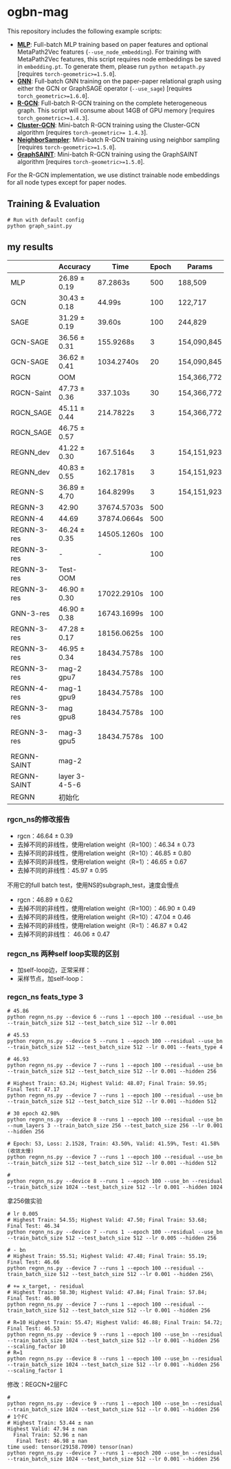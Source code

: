 # ogbn-mag

This repository includes the following example scripts:

* **[MLP](https://github.com/snap-stanford/ogb/blob/master/examples/nodeproppred/mag/mlp.py)**: Full-batch MLP training based on paper features and optional MetaPath2Vec features (`--use_node_embedding`). For training with MetaPath2Vec features, this script requires node embeddings be saved in `embedding.pt`. To generate them, please run `python metapath.py` [requires `torch-geometric>=1.5.0`].
* **[GNN](https://github.com/snap-stanford/ogb/blob/master/examples/nodeproppred/mag/gnn.py)**: Full-batch GNN training on the paper-paper relational graph using either the GCN or GraphSAGE operator (`--use_sage`) [requires `torch_geometric>=1.6.0`].
* **[R-GCN](https://github.com/snap-stanford/ogb/blob/master/examples/nodeproppred/mag/rgcn.py)**: Full-batch R-GCN training on the complete heterogeneous graph. This script will consume about 14GB of GPU memory [requires `torch_geometric>=1.4.3`].
* **[Cluster-GCN](https://github.com/snap-stanford/ogb/blob/master/examples/nodeproppred/mag/cluster_gcn.py)**: Mini-batch R-GCN training using the Cluster-GCN algorithm [requires `torch-geometric>= 1.4.3`].
* **[NeighborSampler](https://github.com/snap-stanford/ogb/blob/master/examples/nodeproppred/mag/sampler.py)**: Mini-batch R-GCN training using neighbor sampling [requires `torch-geometric>=1.5.0`].
* **[GraphSAINT](https://github.com/snap-stanford/ogb/blob/master/examples/nodeproppred/mag/graph_saint.py)**: Mini-batch R-GCN training using the GraphSAINT algorithm [requires `torch-geometric>=1.5.0`].

For the R-GCN implementation, we use distinct trainable node embeddings for all node types except for paper nodes.

## Training & Evaluation

```
# Run with default config
python graph_saint.py
```

## my results

|               | Accuracy      | Time          | Epoch         | Params        | Comments          |
| ---           | ---           | ---           | ---           | ---           | ---               |
| MLP           | 26.89 ± 0.19  | 87.2863s      | 500           | 188,509       |                   |
| GCN           | 30.43 ± 0.18  | 44.99s        | 100           | 122,717       |                   |
| SAGE          | 31.29 ± 0.19  | 39.60s        | 100           | 244,829       |                   |
| GCN-SAGE      | 36.56 ± 0.31  | 155.9268s     | 3             | 154,090,845   |                   |
| GCN-SAGE      | 36.62 ± 0.41  | 1034.2740s    | 20            | 154,090,845   |                   |
| RGCN          | OOM           |               |               | 154,366,772   |                   |
| RGCN-Saint    | 47.73 ± 0.36  | 337.103s      | 30            | 154,366,772   | SAINT-train only  |
| RGCN_SAGE     | 45.11 ± 0.44  | 214.7822s     | 3             | 154,366,772   | SAGE_train & test |
| RGCN_SAGE     | 46.75 ± 0.57  |               |               |               | SAGE_train only   |
| REGNN_dev     | 41.22 ± 0.30  | 167.5164s     | 3             | 154,151,923   | a=1               |
| REGNN_dev     | 40.83 ± 0.55  | 162.1781s     | 3             | 154,151,923   | a=10              |
| REGNN-S       | 36.89 ± 4.70  | 164.8299s     | 3             | 154,151,923   | softmax           |
| REGNN-3       | 42.90         | 37674.5703s   | 500           |               | bn                |
| REGNN-4       | 44.69         | 37874.0664s   | 500           |               | bn                |
| REGNN-3-res   | 46.24 ± 0.35  | 14505.1260s   | 100           |               | bn-2layer         |
| REGNN-3-res   | -             |-              | 100           |               | bn-3layer-bs256   |
| REGNN-3-res   | Test-OOM      |               |               |               | bn-4layer-bs32    |
| REGNN-3-res   | 46.90 ± 0.30  | 17022.2910s   | 100           |               | bn-subgraph_test  |
| GNN-3-res     | 46.90 ± 0.38  | 16743.1699s   | 100           |               | bn-subgraph_test  |
| REGNN-3-res   | 47.28 ± 0.17  | 18156.0625s   | 100           |               | R=10              |
| REGNN-3-res   | 46.95 ± 0.34  | 18434.7578s   | 100           |               | R=100             |
| REGNN-3-res   | mag-2 gpu7    | 18434.7578s   | 100           |               | R=10  (对照)      |
| REGNN-4-res   | mag-1 gpu9    | 18434.7578s   | 100           |               | R=10             |
| REGNN-3-res   | mag gpu8      | 18434.7578s   | 100           |               | R=10 L=3 (256,256)         |
| REGNN-3-res   | mag-3 gpu5    | 18434.7578s   | 100           |               | R=10 L=4 H=256 (64,64)         |
| REGNN-SAINT   | mag-2
| REGNN-SAINT   | layer 3-4-5-6
| REGNN         | 初始化

### rgcn_ns的修改报告
- rgcn：46.64 ± 0.39
- 去掉不同的非线性，使用relation weight（R=100）：46.34 ± 0.73
- 去掉不同的非线性，使用relation weight（R=10）：46.85 ± 0.80
- 去掉不同的非线性，使用relation weight（R=1）：46.65 ± 0.67
- 去掉不同的非线性：45.97 ± 0.95

不用它的full batch test，使用NS的subgraph_test，速度会慢点
- rgcn：46.89 ± 0.62
- 去掉不同的非线性，使用relation weight（R=100）：46.90 ± 0.49
- 去掉不同的非线性，使用relation weight（R=10）：47.04 ± 0.46
- 去掉不同的非线性，使用relation weight（R=1）：46.87 ± 0.42
- 去掉不同的非线性： 46.06 ± 0.47


### regcn_ns 两种self loop实现的区别
- 加self-loop边，正常采样：
- 采样节点，加self-loop：


### regcn_ns feats_type 3

```
# 45.86
python regnn_ns.py --device 6 --runs 1 --epoch 100 --residual --use_bn --train_batch_size 512 --test_batch_size 512 --lr 0.001

# 45.53
python regnn_ns.py --device 5 --runs 1 --epoch 100 --residual --use_bn --train_batch_size 512 --test_batch_size 512 --lr 0.001 --feats_type 4

# 46.93
python regnn_ns.py --device 7 --runs 1 --epoch 100 --residual --use_bn --train_batch_size 512 --test_batch_size 512 --lr 0.001 --hidden 256

# Highest Train: 63.24; Highest Valid: 48.07; Final Train: 59.95; Final Test: 47.17
python regnn_ns.py --device 7 --runs 1 --epoch 100 --residual --use_bn --train_batch_size 512 --test_batch_size 512 --lr 0.001 --hidden 512

# 30 epoch 42.98%
python regnn_ns.py --device 8 --runs 1 --epoch 100 --residual --use_bn --num_layers 3 --train_batch_size 256 --test_batch_size 256 --lr 0.001 --hidden 256

# Epoch: 53, Loss: 2.1528, Train: 43.50%, Valid: 41.59%, Test: 41.58% (收敛太慢)
python regnn_ns.py --device 7 --runs 1 --epoch 100 --residual --use_bn --train_batch_size 512 --test_batch_size 512 --lr 0.001 --hidden 512

# 
python regnn_ns.py --device 8 --runs 1 --epoch 100 --use_bn --residual --train_batch_size 1024 --test_batch_size 512 --lr 0.001 --hidden 1024

```

拿256做实验
```
# lr 0.005
# Highest Train: 54.55; Highest Valid: 47.50; Final Train: 53.68; Final Test: 46.34
python regnn_ns.py --device 7 --runs 1 --epoch 100 --residual --use_bn --train_batch_size 512 --test_batch_size 512 --lr 0.005 --hidden 256

# - bn
# Highest Train: 55.51; Highest Valid: 47.48; Final Train: 55.19; Final Test: 46.66
python regnn_ns.py --device 7 --runs 1 --epoch 100 --residual --train_batch_size 512 --test_batch_size 512 --lr 0.001 --hidden 256\

# += x_target, - residual
# Highest Train: 58.30; Highest Valid: 47.84; Final Train: 57.84; Final Test: 46.80
python regnn_ns.py --device 7 --runs 1 --epoch 100 --residual --train_batch_size 512 --test_batch_size 512 --lr 0.001 --hidden 256

# R=10 Highest Train: 55.47; Highest Valid: 46.88; Final Train: 54.72; Final Test: 46.53
python regnn_ns.py --device 9 --runs 1 --epoch 100 --use_bn --residual --train_batch_size 1024 --test_batch_size 512 --lr 0.001 --hidden 256 --scaling_factor 10
# R=1
python regnn_ns.py --device 8 --runs 1 --epoch 100 --use_bn --residual --train_batch_size 1024 --test_batch_size 512 --lr 0.001 --hidden 256 --scaling_factor 1
```

修改：REGCN+2层FC
```
# 
python regnn_ns.py --device 9 --runs 1 --epoch 100 --use_bn --residual --train_batch_size 1024 --test_batch_size 512 --lr 0.001 --hidden 256
# 1个FC
# Highest Train: 53.44 ± nan
Highest Valid: 47.94 ± nan
  Final Train: 52.96 ± nan
   Final Test: 46.98 ± nan
time used: tensor(29158.7090) tensor(nan)
python regnn_ns.py --device 7 --runs 1 --epoch 200 --use_bn --residual --train_batch_size 1024 --test_batch_size 512 --lr 0.001 --hidden 256

```